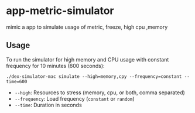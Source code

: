 # app-metric-simulator
mimic a app to simulate usage of metric, freeze, high cpu ,memory 

## Usage

To run the simulator for high memory and CPU usage with constant frequency for 10 minutes (600 seconds):

```
./dex-simulator-mac simulate --high=memory,cpy --frequency=constant --time=600
```

- `--high`: Resources to stress (memory, cpu, or both, comma separated)
- `--frequency`: Load frequency (`constant` or `random`)
- `--time`: Duration in seconds
 